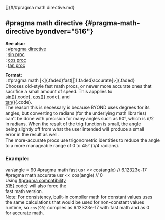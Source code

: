 []{#/#pragma math directive.md}    
## #pragma math directive {#pragma-math-directive byondver="516"}    
**See also:**    
:   [#pragma directive](/DM/preprocessor/pragma)    
:   [sin proc](/proc/sin)    
:   [cos proc](/proc/cos)    
:   [tan proc](/proc/tan)    
<!-- -->    
**Format:**    
:   #pragma math [\<]{.faded}fast[\|]{.faded}accurate[\>]{.faded}    
Chooses old-style fast math procs, or newer more accurate ones that    
sacrifice a small amount of speed. This appplies to    
[sin()](/proc/sin){.code}, [cos()](/proc/cos){.code}, and    
[tan()](/proc/tan){.code}.    
The reason this is necessary is because BYOND uses degrees for its    
angles, but converting to radians (for the underlying math libraries)    
can\'t be done with precision for many angles such as 90°, which is π/2    
in radians. When the result of the trig function is small, the angle    
being slightly off from what the user intended will produce a small    
error in the result as well.    
The more-accurate procs use trigonometric identities to reduce the angle    
to a more manageable range of 0 to 45° (π/4 radians).    
### Example:    
var/angle = 90 #pragma math fast usr \<\< cos(angle) // 6.12323e-17    
#pragma math accurate usr \<\< cos(angle) // 0    
Using [#pragma compatibility    
515](/DM/preprocessor/pragma/compatibility){.code} will also force the    
fast math version.    
Note: For consistency, built-in compiler math for constant values uses    
the same calculations that would be used for non-constant values    
runtime, so `cos(90)` compiles as 6.12323e-17 with fast math and as 0    
for accurate math.  